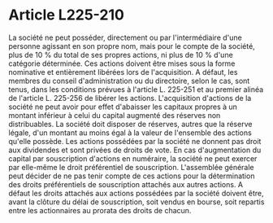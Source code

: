# Article L225-210

La société ne peut posséder, directement ou par l'intermédiaire d'une personne agissant en son propre nom, mais pour le compte de la société, plus de 10 % du total de ses propres actions, ni plus de 10 % d'une catégorie déterminée. Ces actions doivent être mises sous la forme nominative et entièrement libérées lors de l'acquisition. A défaut, les membres du conseil d'administration ou du directoire, selon le cas, sont tenus, dans les conditions prévues à l'article L. 225-251 et au premier alinéa de l'article L. 225-256 de libérer les actions.   L'acquisition d'actions de la société ne peut avoir pour effet d'abaisser les capitaux propres à un montant inférieur à celui du capital augmenté des réserves non distribuables.   La société doit disposer de réserves, autres que la réserve légale, d'un montant au moins égal à la valeur de l'ensemble des actions qu'elle possède.   Les actions possédées par la société ne donnent pas droit aux dividendes et sont privées de droits de vote.   En cas d'augmentation du capital par souscription d'actions en numéraire, la société ne peut exercer par elle-même le droit préférentiel de souscription. L'assemblée générale peut décider de ne pas tenir compte de ces actions pour la détermination des droits préférentiels de souscription attachés aux autres actions. A défaut les droits attachés aux actions possédées par la société doivent être, avant la clôture du délai de souscription, soit vendus en bourse, soit repartis entre les actionnaires au prorata des droits de chacun.